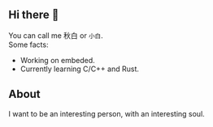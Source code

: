 ## Hi there 👋
You can call me 秋白 or `小白`.<br>
Some facts: 
- Working on embeded. 
- Currently learning C/C++ and Rust. 

## About 
I want to be an interesting person, with an interesting soul.
